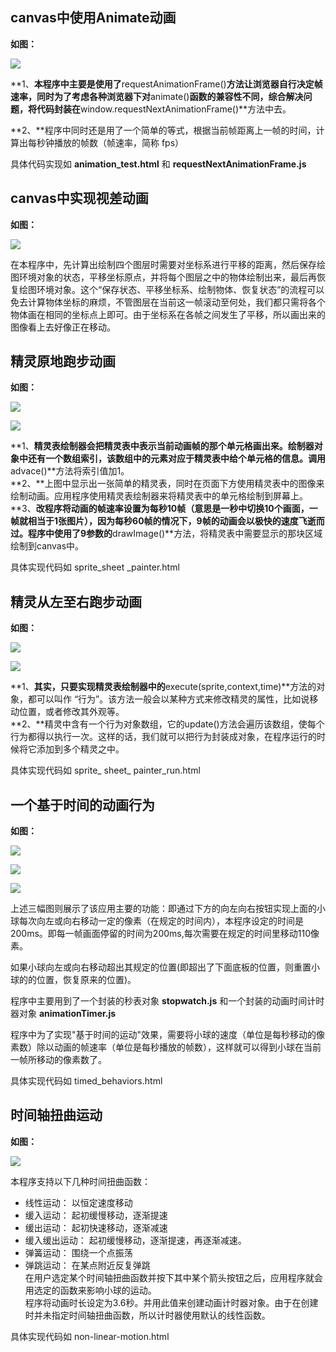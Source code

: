 ## **canvas中使用Animate动画** ##
**如图：**

![](http://i.imgur.com/s5R1C92.png)


**1、**本程序中主要是使用了**requestAnimationFrame()**方法让浏览器自行决定帧速率，同时为了考虑各种浏览器下对**animate()**函数的兼容性不同，综合解决问题，将代码封装在**window.requestNextAnimationFrame()**方法中去。

**2、**程序中同时还是用了一个简单的等式，根据当前帧距离上一帧的时间，计算出每秒钟播放的帧数（帧速率，简称 fps）

具体代码实现如 **animation_test.html** 和 **requestNextAnimationFrame.js**

## **canvas中实现视差动画** ##
**如图：**

![](http://i.imgur.com/Nht3KCm.png)

在本程序中，先计算出绘制四个图层时需要对坐标系进行平移的距离，然后保存绘图环境对象的状态，平移坐标原点，并将每个图层之中的物体绘制出来，最后再恢复绘图环境对象。这个“保存状态、平移坐标系、绘制物体、恢复状态”的流程可以免去计算物体坐标的麻烦，不管图层在当前这一帧滚动至何处，我们都只需将各个物体画在相同的坐标点上即可。由于坐标系在各帧之间发生了平移，所以画出来的图像看上去好像正在移动。

## **精灵原地跑步动画** ##
**如图：**

![](http://i.imgur.com/Ehy6maA.png)

![](http://i.imgur.com/8greViv.png)

**1、**精灵表绘制器会把精灵表中表示当前动画帧的那个单元格画出来。绘制器对象中还有一个数组索引，该数组中的元素对应于精灵表中给个单元格的信息。调用**advace()**方法将索引值加1。<br>
**2、**上图中显示出一张简单的精灵表，同时在页面下方使用精灵表中的图像来绘制动画。应用程序使用精灵表绘制器来将精灵表中的单元格绘制到屏幕上。<br>
**3、**改程序将动画的帧速率设置为每秒10帧（意思是一秒中切换10个画面，一帧就相当于1张图片），因为每秒60帧的情况下，9帧的动画会以极快的速度飞逝而过。程序中使用了9参数的**drawImage()**方法，将精灵表中需要显示的那块区域绘制到canvas中。

具体实现代码如 sprite_sheet _painter.html

## **精灵从左至右跑步动画** ##
**如图：**

![](http://i.imgur.com/Uprt1B8.png)

![](http://i.imgur.com/8A2IbED.png)

**1、**其实，只要实现精灵表绘制器中的**execute(sprite,context,time)**方法的对象，都可以叫作 “行为”。该方法一般会以某种方式来修改精灵的属性，比如说移动位置，或者修改其外观等。<br>
**2、**精灵中含有一个行为对象数组，它的update()方法会遍历该数组，使每个行为都得以执行一次。这样的话，我们就可以把行为封装成对象，在程序运行的时候将它添加到多个精灵之中。

具体实现代码如 sprite_ sheet_ painter_run.html

## **一个基于时间的动画行为** ##
**如图：**

![](http://i.imgur.com/PdKAHqB.png)

![](http://i.imgur.com/obUBe6d.png)

![](http://i.imgur.com/x3Fe1gW.png)

上述三幅图则展示了该应用主要的功能：即通过下方的向左向右按钮实现上面的小球每次向左或向右移动一定的像素（在规定的时间内），本程序设定的时间是200ms。即每一帧画面停留的时间为200ms,每次需要在规定的时间里移动110像素。

如果小球向左或向右移动超出其规定的位置(即超出了下面底板的位置，则重置小球的的位置，恢复原来的位置)。

程序中主要用到了一个封装的秒表对象 **stopwatch.js**  和一个封装的动画时间计时器对象 **animationTimer.js** 

程序中为了实现"基于时间的运动"效果，需要将小球的速度（单位是每秒移动的像素数）除以动画的帧速率（单位是每秒播放的帧数），这样就可以得到小球在当前一帧所移动的像素数了。

具体实现代码如 timed_behaviors.html

## **时间轴扭曲运动** ##
**如图：**

![](http://i.imgur.com/v1Wug5G.png)

本程序支持以下几种时间扭曲函数：<br>
- 线性运动： 以恒定速度移动<br>
- 缓入运动： 起初缓慢移动，逐渐提速<br>
- 缓出运动： 起初快速移动，逐渐减速<br>
- 缓入缓出运动： 起初缓慢移动，逐渐提速，再逐渐减速。<br>
- 弹簧运动： 围绕一个点振荡<br>
- 弹跳运动： 在某点附近反复弹跳<br>
在用户选定某个时间轴扭曲函数并按下其中某个箭头按钮之后，应用程序就会用选定的函数来影响小球的运动。<br>
程序将动画时长设定为3.6秒。并用此值来创建动画计时器对象。由于在创建时并未指定时间轴扭曲函数，所以计时器使用默认的线性函数。  

具体实现代码如 non-linear-motion.html